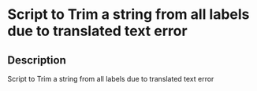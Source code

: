 # Script to Trim a string from all labels due to translated text error

## Description

Script to Trim a string from all labels due to translated text error
